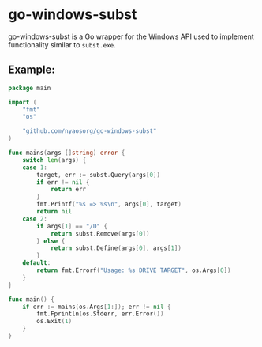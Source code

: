 go-windows-subst
================

go-windows-subst is a Go wrapper for the Windows API used to implement functionality similar to `subst.exe`.

## Example:

```go
package main

import (
    "fmt"
    "os"

    "github.com/nyaosorg/go-windows-subst"
)

func mains(args []string) error {
    switch len(args) {
    case 1:
        target, err := subst.Query(args[0])
        if err != nil {
            return err
        }
        fmt.Printf("%s => %s\n", args[0], target)
        return nil
    case 2:
        if args[1] == "/D" {
            return subst.Remove(args[0])
        } else {
            return subst.Define(args[0], args[1])
        }
    default:
        return fmt.Errorf("Usage: %s DRIVE TARGET", os.Args[0])
    }
}

func main() {
    if err := mains(os.Args[1:]); err != nil {
        fmt.Fprintln(os.Stderr, err.Error())
        os.Exit(1)
    }
}
```
